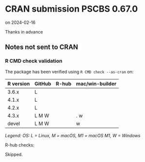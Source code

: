 # CRAN submission PSCBS 0.67.0

on 2024-02-16

Thanks in advance


## Notes not sent to CRAN

### R CMD check validation

The package has been verified using `R CMD check --as-cran` on:

| R version     | GitHub | R-hub | mac/win-builder |
| ------------- | ------ | ----- | --------------- |
| 3.6.x         | L      |       |                 |
| 4.1.x         | L      |       |                 |
| 4.2.x         | L      |       |                 |
| 4.3.x         | L M W  |       | .  w            |
| devel         | L M W  |       |    w            |

_Legend: OS: L = Linux, M = macOS, M1 = macOS M1, W = Windows_


R-hub checks:

Skipped.

